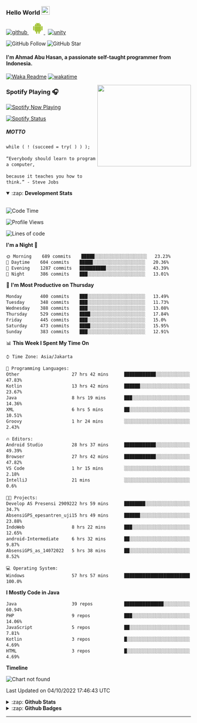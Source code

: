 ### Hello World <img src="https://github.com/eby8zevin/eby8zevin/blob/main/assets/Hi.gif"  width="23" height="23">

<p align="left">
  <a href="https://github.com/eby8zevin" target="_blank">
    <img src="https://github.com/eby8zevin/eby8zevin/blob/main/assets/GitHub.png" alt="github" width="33" height="33"/>
  </a>
  &nbsp;
  <a href="https://github.com/eby8zevin/QRBarcode" target="_blank">
    <img src="https://raw.githubusercontent.com/devicons/devicon/master/icons/android/android-plain.svg" alt="android" width="33" height="33"/>
  </a>
  &nbsp;
  <a href="https://github.com/eby8zevin/unity-ARMarker" target="_blank">
    <img src="https://raw.githubusercontent.com/devicons/devicon/master/icons/unity/unity-original.svg" alt="unity" width="33" height="33"/>
  </a>
</p>

![GitHub Follow](https://img.shields.io/github/followers/eby8zevin.svg?style=social&label=Follow)
![GitHub Star](https://img.shields.io/github/stars/eby8zevin?affiliations=OWNER%2CCOLLABORATOR&style=social&label=Star)

#### I'm Ahmad Abu Hasan, a passionate self-taught programmer from Indonesia.

[![Waka Readme](https://github.com/eby8zevin/eby8zevin/actions/workflows/anmol098.yml/badge.svg)](https://github.com/eby8zevin/eby8zevin/actions/workflows/anmol098.yml)
[![wakatime](https://wakatime.com/badge/user/bbcd646f-1daf-4865-a20e-46d4c803e6f8.svg)](https://wakatime.com/@bbcd646f-1daf-4865-a20e-46d4c803e6f8)

<img src="https://github.com/eby8zevin/eby8zevin/blob/main/assets/Octocat.png" width="255" height="222" align='right'>

### Spotify Playing 🎧

[<img src="https://spotify-now-playing-ahmadabuhasan.vercel.app/api/spotify-playing" alt="Spotify Now Playing" width="350" />](https://open.spotify.com/user/gr3y7pr12w9ol2dy2ccdb10e7)

[<img src="https://readme-spotify-status-ahmadabuhasan.vercel.app/api/run-spotify-status" alt="Spotify Status" width="350" />](https://open.spotify.com/user/gr3y7pr12w9ol2dy2ccdb10e7)

##### MOTTO

```
while ( ! (succeed = try( ) ) );

“Everybody should learn to program a computer,

because it teaches you how to think.” - Steve Jobs
```

<details open>
  <summary> :zap: <b>Development Stats</b> </summary>
<br/>

<!--START_SECTION:waka-->
![Code Time](http://img.shields.io/badge/Code%20Time-1%2C578%20hrs%2035%20mins-blue)

![Profile Views](http://img.shields.io/badge/Profile%20Views-32-blue)

![Lines of code](https://img.shields.io/badge/From%20Hello%20World%20I%27ve%20Written-229%20Thousand%20lines%20of%20code-blue)

**I'm a Night 🦉** 

```text
🌞 Morning    689 commits    █████░░░░░░░░░░░░░░░░░░░░   23.23% 
🌆 Daytime    604 commits    █████░░░░░░░░░░░░░░░░░░░░   20.36% 
🌃 Evening    1287 commits   ██████████░░░░░░░░░░░░░░░   43.39% 
🌙 Night      386 commits    ███░░░░░░░░░░░░░░░░░░░░░░   13.01%

```
📅 **I'm Most Productive on Thursday** 

```text
Monday       400 commits    ███░░░░░░░░░░░░░░░░░░░░░░   13.49% 
Tuesday      348 commits    ███░░░░░░░░░░░░░░░░░░░░░░   11.73% 
Wednesday    388 commits    ███░░░░░░░░░░░░░░░░░░░░░░   13.08% 
Thursday     529 commits    ████░░░░░░░░░░░░░░░░░░░░░   17.84% 
Friday       445 commits    ███░░░░░░░░░░░░░░░░░░░░░░   15.0% 
Saturday     473 commits    ████░░░░░░░░░░░░░░░░░░░░░   15.95% 
Sunday       383 commits    ███░░░░░░░░░░░░░░░░░░░░░░   12.91%

```


📊 **This Week I Spent My Time On** 

```text
⌚︎ Time Zone: Asia/Jakarta

💬 Programming Languages: 
Other                    27 hrs 42 mins      ████████████░░░░░░░░░░░░░   47.83% 
Kotlin                   13 hrs 42 mins      ██████░░░░░░░░░░░░░░░░░░░   23.67% 
Java                     8 hrs 19 mins       ███░░░░░░░░░░░░░░░░░░░░░░   14.36% 
XML                      6 hrs 5 mins        ██░░░░░░░░░░░░░░░░░░░░░░░   10.51% 
Groovy                   1 hr 24 mins        ░░░░░░░░░░░░░░░░░░░░░░░░░   2.43%

🔥 Editors: 
Android Studio           28 hrs 37 mins      ████████████░░░░░░░░░░░░░   49.39% 
Browser                  27 hrs 42 mins      ████████████░░░░░░░░░░░░░   47.82% 
VS Code                  1 hr 15 mins        ░░░░░░░░░░░░░░░░░░░░░░░░░   2.18% 
IntelliJ                 21 mins             ░░░░░░░░░░░░░░░░░░░░░░░░░   0.6%

🐱‍💻 Projects: 
Develop AS Presensi 2909222 hrs 59 mins      ████████░░░░░░░░░░░░░░░░░   34.7% 
AbsensiGPS_epesantren_uji15 hrs 49 mins      ██████░░░░░░░░░░░░░░░░░░░   23.88% 
IndoWeb                  8 hrs 22 mins       ███░░░░░░░░░░░░░░░░░░░░░░   12.65% 
android-Intermediate     6 hrs 32 mins       ██░░░░░░░░░░░░░░░░░░░░░░░   9.87% 
AbsensiGPS_as_14072022   5 hrs 38 mins       ██░░░░░░░░░░░░░░░░░░░░░░░   8.52%

💻 Operating System: 
Windows                  57 hrs 57 mins      █████████████████████████   100.0%

```

**I Mostly Code in Java** 

```text
Java                     39 repos            ███████████████░░░░░░░░░░   60.94% 
PHP                      9 repos             ███░░░░░░░░░░░░░░░░░░░░░░   14.06% 
JavaScript               5 repos             ██░░░░░░░░░░░░░░░░░░░░░░░   7.81% 
Kotlin                   3 repos             █░░░░░░░░░░░░░░░░░░░░░░░░   4.69% 
HTML                     3 repos             █░░░░░░░░░░░░░░░░░░░░░░░░   4.69%

```


**Timeline**

![Chart not found](https://raw.githubusercontent.com/eby8zevin/eby8zevin/main/charts/bar_graph.png) 


 Last Updated on 04/10/2022 17:46:43 UTC
<!--END_SECTION:waka-->

</details>

<details>
  <summary> :zap: <b>Github Stats</b> </summary>
<p align="center">:heart:</p>
<p align="center"><a href="https://github.com/eby8zevin">
  <img src="https://github-readme-stats.vercel.app/api?username=eby8zevin&show_icons=true&theme=dark&line_height=20">
  <img src="https://github-readme-stats.vercel.app/api/top-langs/?username=eby8zevin&layout=compact&theme=dark">
</a></p>
<p align="center">
  <a href="https://github.com/eby8zevin">
    <img src="https://github-readme-streak-stats.herokuapp.com/?user=eby8zevin&theme=dark"/>
  </a>
</p>
</details>

<details>
  <summary> :zap: <b>Github Badges</b> </summary>
  <br>
  <a href='https://archiveprogram.github.com/'><img src='https://raw.githubusercontent.com/acervenky/animated-github-badges/master/assets/acbadge.gif' width='40' height='40'></a> 
  <a href='https://docs.github.com/en/developers'><img src='https://raw.githubusercontent.com/acervenky/animated-github-badges/master/assets/devbadge.gif' width='40' height='40'></a> 
  <a href='https://github.com/pricing'><img src='https://raw.githubusercontent.com/acervenky/animated-github-badges/master/assets/pro.gif' width='40' height='40'></a> 
  <a href='https://stars.github.com/'><img src='https://raw.githubusercontent.com/acervenky/animated-github-badges/master/assets/starbadge.gif' width='35' height='35'></a> 
  <a href='https://docs.github.com/en/github/supporting-the-open-source-community-with-github-sponsors'><img src='https://raw.githubusercontent.com/acervenky/animated-github-badges/master/assets/sponsorbadge.gif' width='35' height='35'></a>
</details>

---
